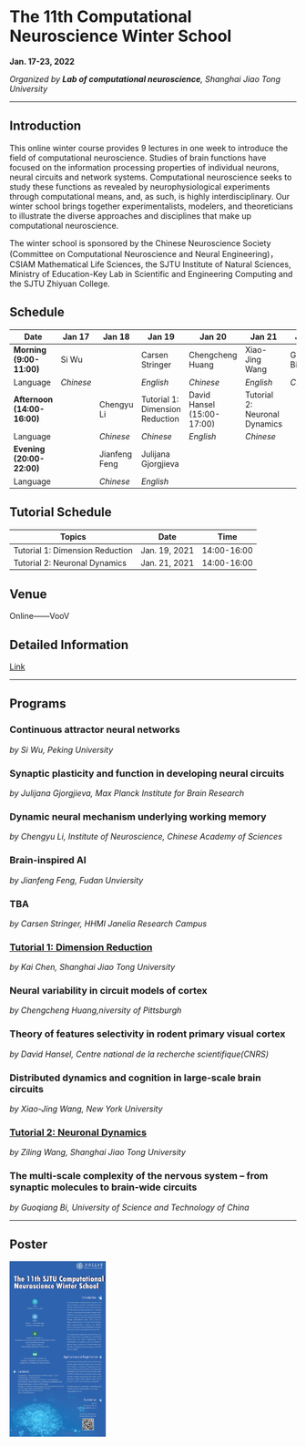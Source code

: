 # The 11th Computational Neuroscience Winter School

**Jan. 17-23, 2022**

*Organized by **Lab of computational neuroscience**, Shanghai Jiao Tong University*

---

## Introduction

This online winter course provides 9 lectures in one week to introduce the field of computational neuroscience. Studies of brain functions have focused on the information processing properties of individual neurons, neural circuits and network systems. Computational neuroscience seeks to study these functions as revealed by neurophysiological experiments through computational means, and, as such, is highly interdisciplinary. Our winter school brings together experimentalists, modelers, and theoreticians to illustrate the diverse approaches and disciplines that make up computational neuroscience.

The winter school is sponsored by the Chinese Neuroscience Society (Committee on Computational Neuroscience and Neural Engineering)，CSIAM Mathematical Life Sciences, the SJTU Institute of Natural Sciences, Ministry of Education-Key Lab in Scientific and Engineering Computing and the SJTU Zhiyuan College.

## Schedule

|Date|Jan 17|Jan 18|Jan 19|Jan 20|Jan 21|Jan 22|
|-|-|-|-|-|-|-|
|**Morning</br>(9:00-11:00)**|Si Wu||Carsen Stringer|Chengcheng Huang|Xiao-Jing Wang|Guoqiang Bi|
|Language|*Chinese*||*English*|*Chinese*|*English*|*Chinese*|
|**Afternoon</br>(14:00-16:00)**||Chengyu Li|Tutorial 1:</br>Dimension Reduction|David Hansel (15:00-17:00)|Tutorial 2:</br>Neuronal Dynamics||
|Language||*Chinese*|*Chinese*|*English*|*Chinese*||
|**Evening</br>(20:00-22:00)**||Jianfeng Feng|Julijana Gjorgjieva||||
|Language||*Chinese*|*English*||||
## Tutorial Schedule

|Topics|Date| Time |
|--|--|--|
|Tutorial 1: Dimension Reduction| Jan. 19, 2021 | 14:00-16:00 |
|Tutorial 2: Neuronal Dynamics| Jan. 21, 2021 | 14:00-16:00 |

## Venue

Online——VooV

## Detailed Information
[Link](https://ins.sjtu.edu.cn/conferences/2011)

---
## Programs

### Continuous attractor neural networks
*by Si Wu, Peking University*

### Synaptic plasticity and function in developing neural circuits
*by Julijana Gjorgjieva, Max Planck Institute for Brain Research*

### Dynamic neural mechanism underlying working memory
*by Chengyu Li, Institute of Neuroscience, Chinese Academy of Sciences*

### Brain-inspired AI
*by Jianfeng Feng, Fudan Unviersity*

### TBA
*by Carsen Stringer, HHMI Janelia Research Campus*
### [Tutorial 1: Dimension Reduction](https://github.com/NeoNeuron/SJTU-11th-CNS-Winter-School)

*by Kai Chen, Shanghai Jiao Tong University*

### Neural variability in circuit models of cortex
*by Chengcheng Huang,niversity of Pittsburgh*

### Theory of features selectivity in rodent primary visual cortex
*by David Hansel, Centre national de la recherche scientifique(CNRS)*

### Distributed dynamics and cognition in large-scale brain circuits
*by Xiao-Jing Wang, New York University*

### [Tutorial 2: Neuronal Dynamics](https://github.com/NeoNeuron/SJTU-11th-CNS-Winter-School)

*by Ziling Wang, Shanghai Jiao Tong University*

### The multi-scale complexity of the nervous system – from synaptic molecules to brain-wide circuits
*by Guoqiang Bi, University of Science and Technology of China*

---
## Poster

<img src="./imgs/The_11th_Computational_Neuroscience_Winter_School_Poster.jpg" alt="poster_img" style="zoom:30%;" />